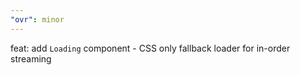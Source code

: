 ```yaml
---
"ovr": minor
---
```


feat: add `Loading` component - CSS only fallback loader for in-order streaming
